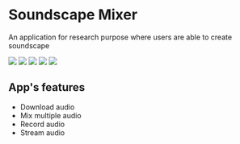 # Soundscape Mixer
An application for research purpose where users are able to create soundscape

![](soundscape-mixer/demo-1.png)
![](soundscape-mixer/demo-2.png)
![](soundscape-mixer/demo-3.png)
![](soundscape-mixer/demo-4.png)
![](soundscape-mixer/demo-5.png)

## App's features
* Download audio
* Mix multiple audio
* Record audio
* Stream audio

